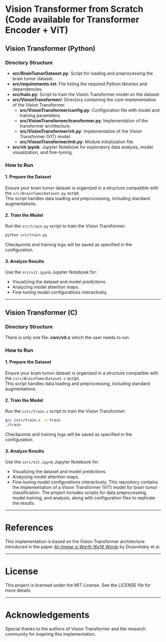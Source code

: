 # Vision Transformer from Scratch (Code available for Transformer Encoder + ViT)
## Vision Transformer (Python)

### Directory Structure

- **src/BrainTumorDataset.py**: Script for loading and preprocessing the brain tumor dataset.
- **src/requirements.txt**: File listing the required Python libraries and dependencies.
- **src/train.py**: Script to train the Vision Transformer model on the dataset.
- **src/VisionTransformer/**: Directory containing the core implementation of the Vision Transformer.
  - **src/VisionTransformer/config.py**: Configuration file with model and training parameters.
  - **src/VisionTransformer/transformer.py**: Implementation of the transformer architecture.
  - **src/VisionTransformer/vit.py**: Implementation of the Vision Transformer (ViT) model.
  - **src/VisionTransformer/__init__.py**: Module initialization file.
- **src/vit.ipynb**: Jupyter Notebook for exploratory data analysis, model visualization, and fine-tuning.

### How to Run

#### 1. Prepare the Dataset

Ensure your brain tumor dataset is organized in a structure compatible with the `src/BrainTumorDataset.py` script.  
This script handles data loading and preprocessing, including standard augmentations.

#### 2. Train the Model

Run the `src/train.py` script to train the Vision Transformer:

```bash
python src/train.py
```

Checkpoints and training logs will be saved as specified in the configuration.

#### 3. Analyze Results

Use the `src/vit.ipynb` Jupyter Notebook for:

- Visualizing the dataset and model predictions.
- Analyzing model attention maps.
- Fine-tuning model configurations interactively.

---

## Vision Transformer (C)

### Directory Structure

There is only one file: **csrc/vit.c** which the user needs to run.

### How to Run

#### 1. Prepare the Dataset

Ensure your brain tumor dataset is organized in a structure compatible with the `csrc/BrainTumorDataset.c` script.  
This script handles data loading and preprocessing, including standard augmentations.

#### 2. Train the Model

Run the `csrc/train.c` script to train the Vision Transformer:

```bash
gcc csrc/train.c -o train
./train
```

Checkpoints and training logs will be saved as specified in the configuration.

#### 3. Analyze Results

Use the `csrc/vit.ipynb` Jupyter Notebook for:

- Visualizing the dataset and model predictions.
- Analyzing model attention maps.
- Fine-tuning model configurations interactively.
This repository contains the implementation of a Vision Transformer (ViT) model for brain tumor classification. The project includes scripts for data preprocessing, model training, and analysis, along with configuration files to replicate the results.

---

# References

This implementation is based on the Vision Transformer architecture introduced in the paper [*An Image is Worth 16x16 Words*](https://arxiv.org/abs/2010.11929) by Dosovitskiy et al.

---

# License

This project is licensed under the MIT License. See the LICENSE file for more details.

---

# Acknowledgements

Special thanks to the authors of Vision Transformer and the research community for inspiring this implementation.

